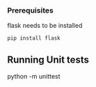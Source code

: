 ### Prerequisites

flask needs to be installed

```
pip install flask
```

## Running Unit tests

python -m unittest
